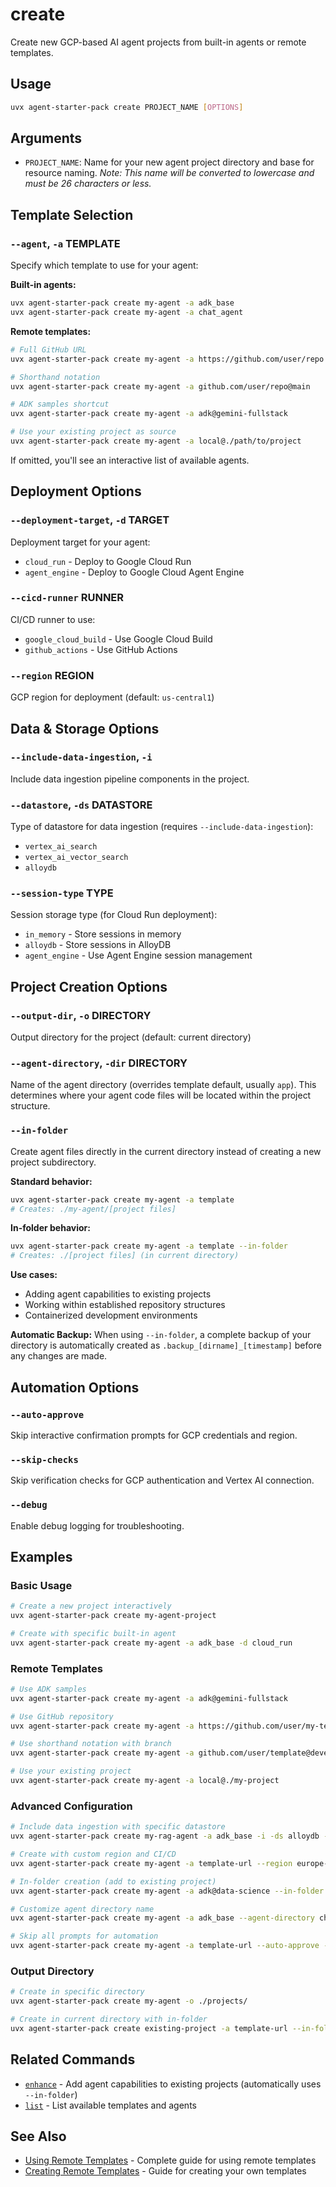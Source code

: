 # create

Create new GCP-based AI agent projects from built-in agents or remote templates.

## Usage

```bash
uvx agent-starter-pack create PROJECT_NAME [OPTIONS]
```

## Arguments

- `PROJECT_NAME`: Name for your new agent project directory and base for resource naming.
  *Note: This name will be converted to lowercase and must be 26 characters or less.*

## Template Selection

### `--agent`, `-a` TEMPLATE
Specify which template to use for your agent:

**Built-in agents:**
```bash
uvx agent-starter-pack create my-agent -a adk_base
uvx agent-starter-pack create my-agent -a chat_agent
```

**Remote templates:**
```bash
# Full GitHub URL
uvx agent-starter-pack create my-agent -a https://github.com/user/repo

# Shorthand notation  
uvx agent-starter-pack create my-agent -a github.com/user/repo@main

# ADK samples shortcut
uvx agent-starter-pack create my-agent -a adk@gemini-fullstack

# Use your existing project as source
uvx agent-starter-pack create my-agent -a local@./path/to/project
```

If omitted, you'll see an interactive list of available agents.

## Deployment Options

### `--deployment-target`, `-d` TARGET
Deployment target for your agent:
- `cloud_run` - Deploy to Google Cloud Run
- `agent_engine` - Deploy to Google Cloud Agent Engine

### `--cicd-runner` RUNNER  
CI/CD runner to use:
- `google_cloud_build` - Use Google Cloud Build
- `github_actions` - Use GitHub Actions

### `--region` REGION
GCP region for deployment (default: `us-central1`)

## Data & Storage Options

### `--include-data-ingestion`, `-i`
Include data ingestion pipeline components in the project.

### `--datastore`, `-ds` DATASTORE
Type of datastore for data ingestion (requires `--include-data-ingestion`):
- `vertex_ai_search`
- `vertex_ai_vector_search` 
- `alloydb`

### `--session-type` TYPE
Session storage type (for Cloud Run deployment):
- `in_memory` - Store sessions in memory
- `alloydb` - Store sessions in AlloyDB
- `agent_engine` - Use Agent Engine session management

## Project Creation Options

### `--output-dir`, `-o` DIRECTORY
Output directory for the project (default: current directory)

### `--agent-directory`, `-dir` DIRECTORY
Name of the agent directory (overrides template default, usually `app`). This determines where your agent code files will be located within the project structure.

### `--in-folder`
Create agent files directly in the current directory instead of creating a new project subdirectory.

**Standard behavior:**
```bash
uvx agent-starter-pack create my-agent -a template
# Creates: ./my-agent/[project files]
```

**In-folder behavior:**
```bash  
uvx agent-starter-pack create my-agent -a template --in-folder
# Creates: ./[project files] (in current directory)
```

**Use cases:**
- Adding agent capabilities to existing projects
- Working within established repository structures
- Containerized development environments

**Automatic Backup:** When using `--in-folder`, a complete backup of your directory is automatically created as `.backup_[dirname]_[timestamp]` before any changes are made.

## Automation Options

### `--auto-approve`
Skip interactive confirmation prompts for GCP credentials and region.

### `--skip-checks`
Skip verification checks for GCP authentication and Vertex AI connection.

### `--debug`
Enable debug logging for troubleshooting.

## Examples

### Basic Usage

```bash
# Create a new project interactively
uvx agent-starter-pack create my-agent-project

# Create with specific built-in agent
uvx agent-starter-pack create my-agent -a adk_base -d cloud_run
```

### Remote Templates

```bash
# Use ADK samples
uvx agent-starter-pack create my-agent -a adk@gemini-fullstack

# Use GitHub repository
uvx agent-starter-pack create my-agent -a https://github.com/user/my-template

# Use shorthand notation with branch
uvx agent-starter-pack create my-agent -a github.com/user/template@develop

# Use your existing project  
uvx agent-starter-pack create my-agent -a local@./my-project
```

### Advanced Configuration

```bash
# Include data ingestion with specific datastore
uvx agent-starter-pack create my-rag-agent -a adk_base -i -ds alloydb -d cloud_run

# Create with custom region and CI/CD
uvx agent-starter-pack create my-agent -a template-url --region europe-west1 --cicd-runner github_actions

# In-folder creation (add to existing project)
uvx agent-starter-pack create my-agent -a adk@data-science --in-folder

# Customize agent directory name
uvx agent-starter-pack create my-agent -a adk_base --agent-directory chatbot

# Skip all prompts for automation
uvx agent-starter-pack create my-agent -a template-url --auto-approve --skip-checks
```

### Output Directory

```bash
# Create in specific directory
uvx agent-starter-pack create my-agent -o ./projects/

# Create in current directory with in-folder
uvx agent-starter-pack create existing-project -a template-url --in-folder
```

## Related Commands

- [`enhance`](./enhance.md) - Add agent capabilities to existing projects (automatically uses `--in-folder`)
- [`list`](./list.md) - List available templates and agents

## See Also

- [Using Remote Templates](../remote-templates/using-remote-templates.md) - Complete guide for using remote templates
- [Creating Remote Templates](../remote-templates/creating-remote-templates.md) - Guide for creating your own templates
